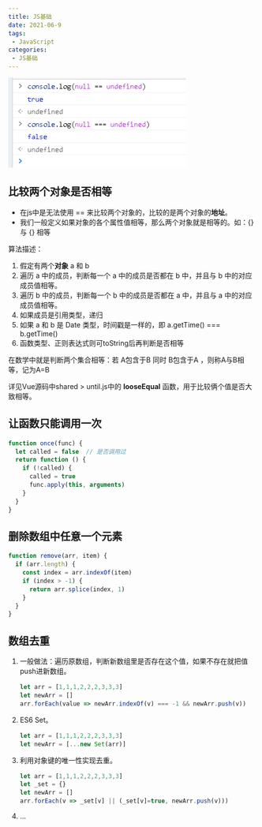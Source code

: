 ```yaml
---
title: JS基础
date: 2021-06-9
tags:
 - JavaScript
categories:
 - JS基础
---
```


![image-20210609150016671](./imgs/js01.png)

## 比较两个对象是否相等

- 在js中是无法使用 == 来比较两个对象的，比较的是两个对象的**地址**。
- 我们一般定义如果对象的各个属性值相等，那么两个对象就是相等的。如：{} 与 {} 相等

算法描述：

1. 假定有两个**对象** a 和 b
2. 遍历 a 中的成员，判断每一个 a 中的成员是否都在 b 中，并且与 b 中的对应成员值相等。
3. 遍历 b 中的成员，判断每一个 b 中的成员是否都在 a 中，并且与 a 中的对应成员值相等。
4. 如果成员是引用类型，递归
5. 如果 a 和 b 是 Date 类型，时间戳是一样的，即 a.getTime() === b.getTime()
6. 函数类型、正则表达式则可toString后再判断是否相等

在数学中就是判断两个集合相等：若 A包含于B 同时 B包含于A ，则称A与B相等，记为A=B

详见Vue源码中shared > until.js中的 **looseEqual** 函数，用于比较俩个值是否大致相等。

## 让函数只能调用一次

```js
function once(func) {
  let called = false  // 是否调用过
  return function () {
    if (!called) {
      called = true
      func.apply(this, arguments)
    }
  }
}
```

## 删除数组中任意一个元素

```js
function remove(arr, item) {
  if (arr.length) {
    const index = arr.indexOf(item)
    if (index > -1) {
      return arr.splice(index, 1)
    }
  }
}
```

## 数组去重

1. 一般做法：遍历原数组，判断新数组里是否存在这个值，如果不存在就把值push进新数组。

   ```js
   let arr = [1,1,1,2,2,2,3,3,3]
   let newArr = []
   arr.forEach(value => newArr.indexOf(v) === -1 && newArr.push(v)) 
   ```

2. ES6 Set。

   ```js
   let arr = [1,1,1,2,2,2,3,3,3]
   let newArr = [...new Set(arr)]
   ```

3. 利用对象键的唯一性实现去重。

   ```js
   let arr = [1,1,1,2,2,2,3,3,3]
   let _set = {}
   let newArr = []
   arr.forEach(v => _set[v] || (_set[v]=true, newArr.push(v)))
   ```

4. ...

